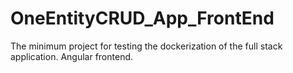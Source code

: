 # OneEntityCRUD_App_FrontEnd
The minimum project for testing the dockerization of the full stack application. Angular frontend.
